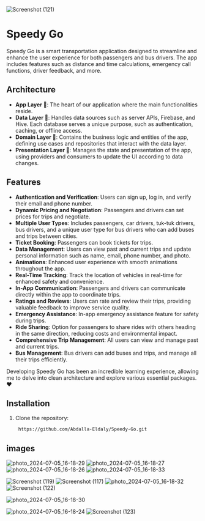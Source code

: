 ![Screenshot (121)](https://github.com/Abdalla-Eldaly/Speedy-Go/assets/145719680/c70f1e4e-47af-4adb-8127-aa050c1b45ee)

# Speedy Go


Speedy Go is a smart transportation application designed to streamline and enhance the user experience for both passengers and bus drivers. The app includes features such as distance and time calculations, emergency call functions, driver feedback, and more.

## Architecture
- **App Layer 📱**: The heart of our application where the main functionalities reside.
- **Data Layer 📲**: Handles data sources such as server APIs, Firebase, and Hive. Each database serves a unique purpose, such as authentication, caching, or offline access.
- **Domain Layer 🧠**: Contains the business logic and entities of the app, defining use cases and repositories that interact with the data layer.
- **Presentation Layer 🎨**: Manages the state and presentation of the app, using providers and consumers to update the UI according to data changes.

## Features
- **Authentication and Verification**: Users can sign up, log in, and verify their email and phone number.
- **Dynamic Pricing and Negotiation**: Passengers and drivers can set prices for trips and negotiate.
- **Multiple User Types**: Includes passengers, car drivers, tuk-tuk drivers, bus drivers, and a unique user type for bus drivers who can add buses and trips between cities.
- **Ticket Booking**: Passengers can book tickets for trips.
- **Data Management**: Users can view past and current trips and update personal information such as name, email, phone number, and photo.
- **Animations**: Enhanced user experience with smooth animations throughout the app.
- **Real-Time Tracking**: Track the location of vehicles in real-time for enhanced safety and convenience.
- **In-App Communication**: Passengers and drivers can communicate directly within the app to coordinate trips.
- **Ratings and Reviews**: Users can rate and review their trips, providing valuable feedback to improve service quality.
- **Emergency Assistance**: In-app emergency assistance feature for safety during trips.
- **Ride Sharing**: Option for passengers to share rides with others heading in the same direction, reducing costs and environmental impact.
- **Comprehensive Trip Management**: All users can view and manage past and current trips.
- **Bus Management**: Bus drivers can add buses and trips, and manage all their trips efficiently.

Developing Speedy Go has been an incredible learning experience, allowing me to delve into clean architecture and explore various essential packages. ❤️

## Installation
1. Clone the repository:
   ```bash
    https://github.com/Abdalla-Eldaly/Speedy-Go.git

## images
![photo_2024-07-05_16-18-29](https://github.com/Abdalla-Eldaly/Speedy-Go/assets/145719680/25a140f0-57e4-4508-8157-dce594f7c2ca)
![photo_2024-07-05_16-18-27](https://github.com/Abdalla-Eldaly/Speedy-Go/assets/145719680/5e7be793-cb39-4425-a96d-10152f172b80)
![photo_2024-07-05_16-18-26](https://github.com/Abdalla-Eldaly/Speedy-Go/assets/145719680/d01b6d19-75c9-4ad5-a466-a79350b7dfdc)
![photo_2024-07-05_16-18-33](https://github.com/Abdalla-Eldaly/Speedy-Go/assets/145719680/24c82b7c-6239-442b-9e93-39ef83973b99)

![Screenshot (119)](https://github.com/Abdalla-Eldaly/Speedy-Go/assets/145719680/477e1143-b066-4f55-bc82-f97fb827682e)
![Screenshot (117)](https://github.com/Abdalla-Eldaly/Speedy-Go/assets/145719680/b2b768ca-363f-4ea9-8f29-bc5ea33b6f21)
![photo_2024-07-05_16-18-32](https://github.com/Abdalla-Eldaly/Speedy-Go/assets/145719680/b2a71ca2-e4b5-468f-9445-a3d58d2e2985)
![Screenshot (122)](https://github.com/Abdalla-Eldaly/Speedy-Go/assets/145719680/ba318a4c-c863-455e-8ca4-2c5ec5cc5e81)

![photo_2024-07-05_16-18-30](https://github.com/Abdalla-Eldaly/Speedy-Go/assets/145719680/36d36cc0-3600-4b26-93e2-097d14d2d5a5)

![photo_2024-07-05_16-18-24](https://github.com/Abdalla-Eldaly/Speedy-Go/assets/145719680/1e2d279d-be66-460f-95e1-1cc262aaf63d)
![Screenshot (123)](https://github.com/Abdalla-Eldaly/Speedy-Go/assets/145719680/33d4cf23-e41b-4d7a-866e-a488aba7da78)




